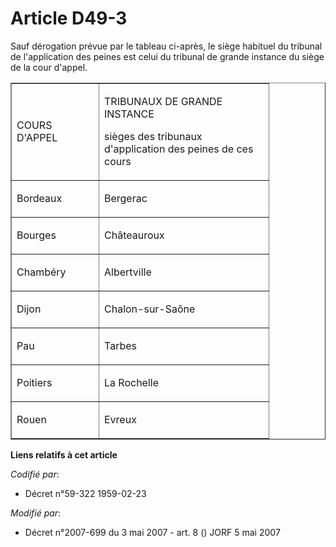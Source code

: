 # Article D49-3

Sauf dérogation prévue par le tableau ci-après, le siège habituel du tribunal de l'application des peines est celui du
tribunal de grande instance du siège de la cour d'appel. 

<table align="center" cellspacing="0" cellpadding="0" border="1" width="378">
  <tbody>
    <tr>
      <td width="123">

COURS D'APPEL

</td>
      <td width="255">

TRIBUNAUX DE GRANDE INSTANCE

sièges des tribunaux d'application des peines de ces cours

</td>
    </tr>
    <tr>
      <td valign="top" width="123">

Bordeaux

</td>
      <td valign="top" width="255">

Bergerac

</td>
    </tr>
    <tr>
      <td valign="top" width="123">

Bourges

</td>
      <td width="255" valign="top">

Châteauroux

</td>
    </tr>
    <tr>
      <td width="123" valign="top">

Chambéry

</td>
      <td valign="top" width="255">

Albertville

</td>
    </tr>
    <tr>
      <td width="123" valign="top">

Dijon

</td>
      <td width="255" valign="top">

Chalon-sur-Saône

</td>
    </tr>
    <tr>
      <td valign="top" width="123">

Pau

</td>
      <td valign="top" width="255">

Tarbes

</td>
    </tr>
    <tr>
      <td width="123" valign="top">

Poitiers

</td>
      <td valign="top" width="255">

La Rochelle

</td>
    </tr>
    <tr>
      <td valign="top" width="123">

Rouen

</td>
      <td width="255" valign="top">

Evreux

</td>
    </tr>
  </tbody>
</table>

**Liens relatifs à cet article**

_Codifié par_:

  - Décret n°59-322 1959-02-23

_Modifié par_:

  - Décret n°2007-699 du 3 mai 2007 - art. 8 () JORF 5 mai 2007
